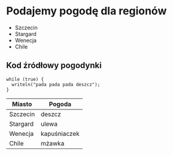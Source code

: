 # Podajemy pogodę dla regionów
* Szczecin
* Stargard
* Wenecja
* Chile

## Kod źródłowy pogodynki

```
while (true) {
  writeln("pada pada pada deszcz");
}
```

| Miasto | Pogoda |
| ------ | ------ |
| Szczecin | deszcz |
| Stargard | ulewa |
| Wenecja | kapuśniaczek |
| Chile | mżawka |
